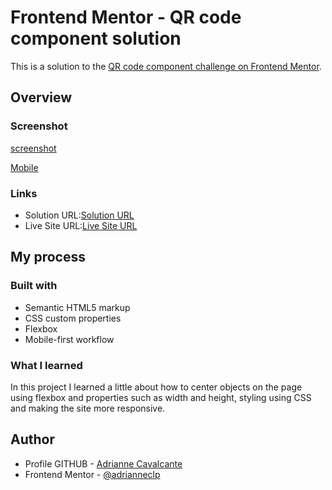# Frontend Mentor - QR code component solution

This is a solution to the [QR code component challenge on Frontend Mentor](https://www.frontendmentor.io/challenges/qr-code-component-iux_sIO_H). 


## Overview

### Screenshot

[screenshot](./images/screenshot.png)

[Mobile](./images/responsive.png)


### Links

- Solution URL:[Solution URL](https://github.com/adrianneclp/qr-code-component-main)
- Live Site URL:[Live Site URL](https://adrianneclp.github.io/qr-code-component-main/)

## My process

### Built with

- Semantic HTML5 markup
- CSS custom properties
- Flexbox
- Mobile-first workflow


### What I learned

In this project I learned a little about how to center objects on the page using flexbox and properties such as width and height, styling using CSS and making the site more responsive.


## Author

- Profile GITHUB - [Adrianne Cavalcante](https://github.com/adrianneclp)
- Frontend Mentor - [@adrianneclp](https://www.frontendmentor.io/profile/adrianneclp)